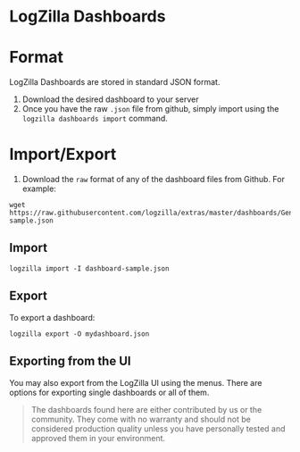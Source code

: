 # LogZilla Dashboards

# Format
LogZilla Dashboards are stored in standard JSON format.

1. Download the desired dashboard to your server
2. Once you have the raw `.json` file from github, simply import using the `logzilla dashboards import` command.


# Import/Export

1. Download the `raw` format of any of the dashboard files from Github. For example:
```
wget https://raw.githubusercontent.com/logzilla/extras/master/dashboards/General/dashboard-sample.json
```

## Import
```
logzilla import -I dashboard-sample.json
```

## Export

To export a dashboard:
```
logzilla export -O mydashboard.json
```

## Exporting from the UI

You may also export from the LogZilla UI using the menus. There are options for exporting single dashboards or all of them.



> The dashboards found here are either contributed by us or the community. They come with no warranty and should not be considered production quality unless you have personally tested and approved them in your environment.

